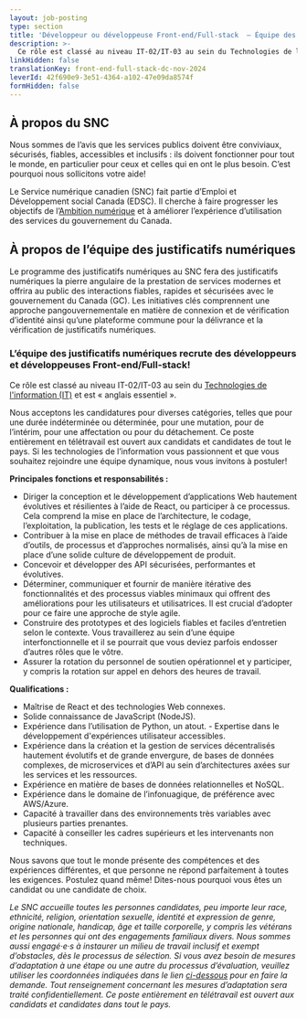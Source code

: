 ```yaml
---
layout: job-posting
type: section
title: 'Développeur ou développeuse Front-end/Full-stack  — Équipe des justificatifs numériques'
description: >-
  Ce rôle est classé au niveau IT-02/IT-03 au sein du Technologies de l'information (IT) et est « anglais essentiel ». 
linkHidden: false
translationKey: front-end-full-stack-dc-nov-2024
leverId: 42f690e9-3e51-4364-a102-47e09da8574f
formHidden: false
---
```


## À propos du SNC 
Nous sommes de l’avis que les services publics doivent être conviviaux, sécurisés, fiables, accessibles et inclusifs : ils doivent fonctionner pour tout le monde, en particulier pour ceux et celles qui en ont le plus besoin. C’est pourquoi nous sollicitons votre aide!

Le Service numérique canadien (SNC) fait partie d’Emploi et Développement social Canada (EDSC). Il cherche à faire progresser les objectifs de l’[Ambition numérique](https://www.canada.ca/fr/gouvernement/systeme/gouvernement-numerique/plans-strategiques-operations-numeriques-gouvernement-canada/ambition-numerique-canada.html) et à améliorer l’expérience d’utilisation des services du gouvernement du Canada.

## À propos de l’équipe des justificatifs numériques
Le programme des justificatifs numériques au SNC fera des justificatifs numériques la pierre angulaire de la prestation de services modernes et offrira au public des interactions fiables, rapides et sécurisées avec le gouvernement du Canada (GC). Les initiatives clés comprennent une approche pangouvernementale en matière de connexion et de vérification d’identité ainsi qu’une plateforme commune pour la délivrance et la vérification de justificatifs numériques. 

### **L’équipe des justificatifs numériques recrute des développeurs et développeuses Front-end/Full-stack!**

Ce rôle est classé au niveau IT-02/IT-03 au sein du [Technologies de l'information (IT)](https://www.tbs-sct.canada.ca/agreements-conventions/view-visualiser-fra.aspx?id=31) et est « anglais essentiel ». 

Nous acceptons les candidatures pour diverses catégories, telles que pour une durée indéterminée ou déterminée, pour une mutation, pour de l’intérim, pour une affectation ou pour du détachement. Ce poste entièrement en télétravail est ouvert aux candidats et candidates de tout le pays. Si les technologies de l’information vous passionnent et que vous souhaitez rejoindre une équipe dynamique, nous vous invitons à postuler!

**Principales fonctions et responsabilités :**

- Diriger la conception et le développement d’applications Web hautement évolutives et résilientes à l’aide de React, ou participer à ce processus. Cela comprend la mise en place de l’architecture, le codage, l’exploitation, la publication, les tests et le réglage de ces applications.
- Contribuer à la mise en place de méthodes de travail efficaces à l’aide d’outils, de processus et d’approches normalisés, ainsi qu’à la mise en place d’une solide culture de développement de produit.
- Concevoir et développer des API sécurisées, performantes et évolutives. 
- Déterminer, communiquer et fournir de manière itérative des fonctionnalités et des processus viables minimaux qui offrent des améliorations pour les utilisateurs et utilisatrices. Il est crucial d’adopter pour ce faire une approche de style agile.  
- Construire des prototypes et des logiciels fiables et faciles d’entretien selon le contexte. Vous travaillerez au sein d’une équipe interfonctionnelle et il se pourrait que vous deviez parfois endosser d’autres rôles que le vôtre.  
- Assurer la rotation du personnel de soutien opérationnel et y participer, y compris la rotation sur appel en dehors des heures de travail. 

**Qualifications :** 

- Maîtrise de React et des technologies Web connexes.
- Solide connaissance de JavaScript (NodeJS).
- Expérience dans l’utilisation de Python, un atout.
​​- Expertise dans le développement d'expériences utilisateur accessibles.
- Expérience dans la création et la gestion de services décentralisés hautement évolutifs et de grande envergure, de bases de données complexes, de microservices et d’API au sein d’architectures axées sur les services et les ressources.
- Expérience en matière de bases de données relationnelles et NoSQL.
- Expérience dans le domaine de l’infonuagique, de préférence avec AWS/Azure.
- Capacité à travailler dans des environnements très variables avec plusieurs parties prenantes.
- Capacité à conseiller les cadres supérieurs et les intervenants non techniques.

Nous savons que tout le monde présente des compétences et des expériences différentes, et que personne ne répond parfaitement à toutes les exigences. Postulez quand même! Dites-nous pourquoi vous êtes un candidat ou une candidate de choix.

*Le SNC accueille toutes les personnes candidates, peu importe leur race, ethnicité, religion, orientation sexuelle, identité et expression de genre, origine nationale, handicap, âge et taille corporelle, y compris les vétérans et les personnes qui ont des engagements familiaux divers. Nous sommes aussi engagé·e·s à instaurer un milieu de travail inclusif et exempt d’obstacles, dès le processus de sélection. Si vous avez besoin de mesures d’adaptation à une étape ou une autre du processus d’évaluation, veuillez utiliser les coordonnées indiquées dans le lien [ci-dessous](https://www.canada.ca/fr/commission-fonction-publique/services/mesures-d-adaptation-matiere-evaluation.html) pour en faire la demande. Tout renseignement concernant les mesures d’adaptation sera traité confidentiellement. Ce poste entièrement en télétravail est ouvert aux candidats et candidates dans tout le pays.*

